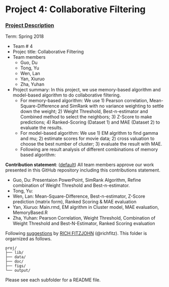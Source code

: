 # Project 4: Collaborative Filtering

### [Project Description](doc/project4_desc.md)

Term: Spring 2018

+ Team # 4
+ Projec title: Collaborative Filtering
+ Team members
	+ Guo, Du
	+ Tong, Yu
	+ Wen, Lan
	+ Yan, Xiuruo
	+ Zha, Yuhan
+ Project summary: In this project, we use memory-based algorithm and model-based algorithm to do collaborative filtering.
	+ For memory-based algorithm: We use 1) Pearson correlation, Mean-Square-Difference and SimRank with no variance weighting to settle down the weight; 2) Weight Threshold, Best-n-estimator and Combined method to select the neighbors; 3) Z-Score to make predictions; 4) Ranked-Scoring (Dataset 1) and MAE (Dataset 2) to evaluate the results.
	+ For model-based algorithm: We use 1) EM algrithm to find gamma and mu; 2) estimate scores for movie data; 2) cross valuation to choose the best number of cluster; 3) evaluate the result with MAE.
	+ Following are result analysis of different combinations of memory based algorithm:

	
**Contribution statement**: ([default](doc/a_note_on_contributions.md)) All team members approve our work presented in this GitHub repository including this contributions statement.
+ Guo, Du: Presentaion PowerPoint, SimRank Algorithm, Refine combination of Weight Threshold and Best-n-estimator.  
+ Tong, Yu:  
+ Wen, Lan: Mean-Square-Difference, Best-n-estimator, Z-Score prediction (matrix form), Ranked Scoring & MAE evaluation
+ Yan, Xiuruo:  Main.rmd, EM algrithm in Cluster model, MAE evaluation, MemoryBased.R  
+ Zha, Yuhan: Pearson Correlation, Weight Threshold, Combination of Weight Threshold and Best-N-Estimator, Ranked Scoring evaluation   

Following [suggestions](http://nicercode.github.io/blog/2013-04-05-projects/) by [RICH FITZJOHN](http://nicercode.github.io/about/#Team) (@richfitz). This folder is orgarnized as follows.

```
proj/
├── lib/
├── data/
├── doc/
├── figs/
└── output/
```

Please see each subfolder for a README file.
